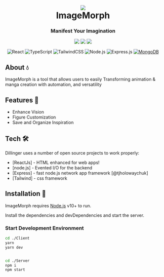 

<h1 align="center" >
<img src="https://github.com/SouZe-San/ImageMorph/assets/103335953/9fdfaa88-e38b-4d56-b81e-8d41cc18fb4c" /> <br/>
ImageMorph</h1> 


<div align="center">

### Manifest Your Imagination

<img src="https://img.shields.io/badge/License-MIT-green.svg"/>
<img src="https://img.shields.io/npm/v/npm.svg?logo=nodedotjs"/>
<img src="https://img.shields.io/badge/Yarn-2C8EBB?logo=yarn&logoColor=fff"/>



![React](https://img.shields.io/badge/react-%2320232a.svg?style=for-the-badge&logo=react&logoColor=%2361DAFB)
![TypeScript](https://img.shields.io/badge/typetcript-%2320232a.svg?style=for-the-badge&logo=typescript&logoColor=%fff)
![TailwindCSS](https://img.shields.io/badge/tailwindcss-%2320232a.svg?style=for-the-badge&logo=tailwind-css&logoColor=%2361DAFB)
![Node.js](https://img.shields.io/badge/Node.js-%2320232a?style=for-the-badge&logo=node.js&logoColor=43853D)
![Express.js](https://img.shields.io/badge/express-%2320232a.svg?style=for-the-badge&logo=express&logoColor=%23F7DF1E)
[![MongoDB](https://img.shields.io/badge/MongoDB-%234ea94b.svg?logo=mongodb&logoColor=white)](#)

</div>

## About 💧
ImageMorph is a tool that allows users to easily  Transforming animation & manga creation with automation, and versatility



## Features 🚀

- Enhance Vision
- Figure Customization
- Save and Organize Inspiration



## Tech 🛠️

Dillinger uses a number of open source projects to work properly:

- [ReactJs] - HTML enhanced for web apps!
- [node.js] - Evented I/O for the backend
- [Express] - fast node.js network app framework [@tjholowaychuk]
- [Tailwind] - css framework


## Installation 🎰

ImageMorph requires [Node.js](https://nodejs.org/) v10+ to run.

Install the dependencies and devDependencies and start the server.

### Start Development Environment

```sh
cd ./Client
yarn
yarn dev
```

```sh

cd ./Server
npm i
npm start
```
